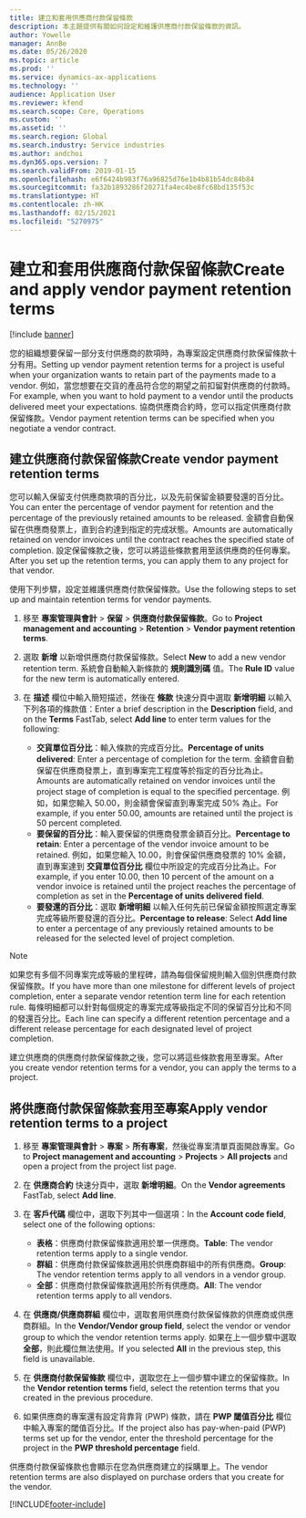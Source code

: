 ```yaml
---
title: 建立和套用供應商付款保留條款
description: 本主題提供有關如何設定和維護供應商付款保留條款的資訊。
author: Yowelle
manager: AnnBe
ms.date: 05/26/2020
ms.topic: article
ms.prod: ''
ms.service: dynamics-ax-applications
ms.technology: ''
audience: Application User
ms.reviewer: kfend
ms.search.scope: Core, Operations
ms.custom: ''
ms.assetid: ''
ms.search.region: Global
ms.search.industry: Service industries
ms.author: andchoi
ms.dyn365.ops.version: 7
ms.search.validFrom: 2019-01-15
ms.openlocfilehash: e6f6424b983f76a96825d76e1b4b81b54dc84b84
ms.sourcegitcommit: fa32b1893286f20271fa4ec4be8fc68bd135f53c
ms.translationtype: HT
ms.contentlocale: zh-HK
ms.lasthandoff: 02/15/2021
ms.locfileid: "5270975"
---
```

# <a name="create-and-apply-vendor-payment-retention-terms"></a><span data-ttu-id="00426-103">建立和套用供應商付款保留條款</span><span class="sxs-lookup"><span data-stu-id="00426-103">Create and apply vendor payment retention terms</span></span>

[!include [banner](../includes/banner.md)] 

<span data-ttu-id="00426-104">您的組織想要保留一部分支付供應商的款項時，為專案設定供應商付款保留條款十分有用。</span><span class="sxs-lookup"><span data-stu-id="00426-104">Setting up vendor payment retention terms for a project is useful when your organization wants to retain part of the payments made to a vendor.</span></span> <span data-ttu-id="00426-105">例如，當您想要在交貨的產品符合您的期望之前扣留對供應商的付款時。</span><span class="sxs-lookup"><span data-stu-id="00426-105">For example, when you want to hold payment to a vendor until the products delivered meet your expectations.</span></span> <span data-ttu-id="00426-106">協商供應商合約時，您可以指定供應商付款保留條款。</span><span class="sxs-lookup"><span data-stu-id="00426-106">Vendor payment retention terms can be specified when you negotiate a vendor contract.</span></span>

## <a name="create-vendor-payment-retention-terms"></a><span data-ttu-id="00426-107">建立供應商付款保留條款</span><span class="sxs-lookup"><span data-stu-id="00426-107">Create vendor payment retention terms</span></span>

<span data-ttu-id="00426-108">您可以輸入保留支付供應商款項的百分比，以及先前保留金額要發還的百分比。</span><span class="sxs-lookup"><span data-stu-id="00426-108">You can enter the percentage of vendor payment for retention and the percentage of the previously retained amounts to be released.</span></span> <span data-ttu-id="00426-109">金額會自動保留在供應商發票上，直到合約達到指定的完成狀態。</span><span class="sxs-lookup"><span data-stu-id="00426-109">Amounts are automatically retained on vendor invoices until the contract reaches the specified state of completion.</span></span> <span data-ttu-id="00426-110">設定保留條款之後，您可以將這些條款套用至該供應商的任何專案。</span><span class="sxs-lookup"><span data-stu-id="00426-110">After you set up the retention terms, you can apply them to any project for that vendor.</span></span>

<span data-ttu-id="00426-111">使用下列步驟，設定並維護供應商付款保留條款。</span><span class="sxs-lookup"><span data-stu-id="00426-111">Use the following steps to set up and maintain retention terms for vendor payments.</span></span> 

1. <span data-ttu-id="00426-112">移至 **專案管理與會計** > **保留** > **供應商付款保留條款**。</span><span class="sxs-lookup"><span data-stu-id="00426-112">Go to **Project management and accounting** > **Retention** > **Vendor payment retention terms**.</span></span>
2. <span data-ttu-id="00426-113">選取 **新增** 以新增供應商付款保留條款。</span><span class="sxs-lookup"><span data-stu-id="00426-113">Select **New** to add a new vendor retention term.</span></span> <span data-ttu-id="00426-114">系統會自動輸入新條款的 **規則識別碼** 值。</span><span class="sxs-lookup"><span data-stu-id="00426-114">The **Rule ID** value for the new term is automatically entered.</span></span> 
3. <span data-ttu-id="00426-115">在 **描述** 欄位中輸入簡短描述，然後在 **條款** 快速分頁中選取 **新增明細** 以輸入下列各項的條款值：</span><span class="sxs-lookup"><span data-stu-id="00426-115">Enter a brief description in the **Description** field, and on the **Terms** FastTab, select **Add line** to enter term values for the following:</span></span>

   - <span data-ttu-id="00426-116">**交貨單位百分比**：輸入條款的完成百分比。</span><span class="sxs-lookup"><span data-stu-id="00426-116">**Percentage of units delivered**: Enter a percentage of completion for the term.</span></span> <span data-ttu-id="00426-117">金額會自動保留在供應商發票上，直到專案完工程度等於指定的百分比為止。</span><span class="sxs-lookup"><span data-stu-id="00426-117">Amounts are automatically retained on vendor invoices until the project stage of completion is equal to the specified percentage.</span></span> <span data-ttu-id="00426-118">例如，如果您輸入 50.00，則金額會保留直到專案完成 50% 為止。</span><span class="sxs-lookup"><span data-stu-id="00426-118">For example, if you enter 50.00, amounts are retained until the project is 50 percent completed.</span></span>
   - <span data-ttu-id="00426-119">**要保留的百分比**：輸入要保留的供應商發票金額百分比。</span><span class="sxs-lookup"><span data-stu-id="00426-119">**Percentage to retain**: Enter a percentage of the vendor invoice amount to be retained.</span></span> <span data-ttu-id="00426-120">例如，如果您輸入 10.00，則會保留供應商發票的 10% 金額，直到專案達到 **交貨單位百分比** 欄位中所設定的完成百分比為止。</span><span class="sxs-lookup"><span data-stu-id="00426-120">For example, if you enter 10.00, then 10 percent of the amount on a vendor invoice is retained until the project reaches the percentage of completion as set in the **Percentage of units delivered field**.</span></span>
   - <span data-ttu-id="00426-121">**要發還的百分比**：選取 **新增明細** 以輸入任何先前已保留金額按照選定專案完成等級所要發還的百分比。</span><span class="sxs-lookup"><span data-stu-id="00426-121">**Percentage to release**: Select **Add line** to enter a percentage of any previously retained amounts to be released for the selected level of project completion.</span></span>

> [!NOTE]
> <span data-ttu-id="00426-122">如果您有多個不同專案完成等級的里程碑，請為每個保留規則輸入個別供應商付款保留條款。</span><span class="sxs-lookup"><span data-stu-id="00426-122">If you have more than one milestone for different levels of project completion, enter a separate vendor retention term line for each retention rule.</span></span> <span data-ttu-id="00426-123">每條明細都可以針對每個規定的專案完成等級指定不同的保留百分比和不同的發還百分比。</span><span class="sxs-lookup"><span data-stu-id="00426-123">Each line can specify a different retention percentage and a different release percentage for each designated level of project completion.</span></span>

<span data-ttu-id="00426-124">建立供應商的供應商付款保留條款之後，您可以將這些條款套用至專案。</span><span class="sxs-lookup"><span data-stu-id="00426-124">After you create vendor retention terms for a vendor, you can apply the terms to a project.</span></span>

## <a name="apply-vendor-retention-terms-to-a-project"></a><span data-ttu-id="00426-125">將供應商付款保留條款套用至專案</span><span class="sxs-lookup"><span data-stu-id="00426-125">Apply vendor retention terms to a project</span></span>

1. <span data-ttu-id="00426-126">移至 **專案管理與會計** > **專案** > **所有專案**，然後從專案清單頁面開啟專案。</span><span class="sxs-lookup"><span data-stu-id="00426-126">Go to **Project management and accounting** > **Projects** > **All projects** and open a project from the project list page.</span></span>
2. <span data-ttu-id="00426-127">在 **供應商合約** 快速分頁中，選取 **新增明細**。</span><span class="sxs-lookup"><span data-stu-id="00426-127">On the **Vendor agreements** FastTab, select **Add line**.</span></span>
3. <span data-ttu-id="00426-128">在 **客戶代碼** 欄位中，選取下列其中一個選項：</span><span class="sxs-lookup"><span data-stu-id="00426-128">In the **Account code field**, select one of the following options:</span></span> 

   - <span data-ttu-id="00426-129">**表格**：供應商付款保留條款適用於單一供應商。</span><span class="sxs-lookup"><span data-stu-id="00426-129">**Table**: The vendor retention terms apply to a single vendor.</span></span>
   - <span data-ttu-id="00426-130">**群組**：供應商付款保留條款適用於供應商群組中的所有供應商。</span><span class="sxs-lookup"><span data-stu-id="00426-130">**Group**: The vendor retention terms apply to all vendors in a vendor group.</span></span>
   - <span data-ttu-id="00426-131">**全部**：供應商付款保留條款適用於所有供應商。</span><span class="sxs-lookup"><span data-stu-id="00426-131">**All**: The vendor retention terms apply to all vendors.</span></span>

4. <span data-ttu-id="00426-132">在 **供應商/供應商群組** 欄位中，選取套用供應商付款保留條款的供應商或供應商群組。</span><span class="sxs-lookup"><span data-stu-id="00426-132">In the **Vendor/Vendor group field**, select the vendor or vendor group to which the vendor retention terms apply.</span></span> <span data-ttu-id="00426-133">如果在上一個步驟中選取 **全部**，則此欄位無法使用。</span><span class="sxs-lookup"><span data-stu-id="00426-133">If you selected **All** in the previous step, this field is unavailable.</span></span>
5. <span data-ttu-id="00426-134">在 **供應商付款保留條款** 欄位中，選取您在上一個步驟中建立的保留條款。</span><span class="sxs-lookup"><span data-stu-id="00426-134">In the **Vendor retention terms** field, select the retention terms that you created in the previous procedure.</span></span>
6. <span data-ttu-id="00426-135">如果供應商的專案還有設定背靠背 (PWP) 條款，請在 **PWP 閾值百分比** 欄位中輸入專案的閾值百分比。</span><span class="sxs-lookup"><span data-stu-id="00426-135">If the project also has pay-when-paid (PWP) terms set up for the vendor, enter the threshold percentage for the project in the **PWP threshold percentage** field.</span></span>

<span data-ttu-id="00426-136">供應商付款保留條款也會顯示在您為供應商建立的採購單上。</span><span class="sxs-lookup"><span data-stu-id="00426-136">The vendor retention terms are also displayed on purchase orders that you create for the vendor.</span></span>


[!INCLUDE[footer-include](../includes/footer-banner.md)]